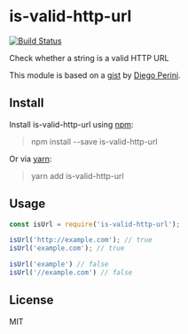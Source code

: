 # is-valid-http-url

[![Build Status](https://travis-ci.com/neosiae/is-valid-http-url.svg?token=6vparaXCWUN3XaBxczAx&branch=master)](https://travis-ci.com/neosiae/is-valid-http-url)

Check whether a string is a valid HTTP URL

This module is based on a [gist](https://gist.github.com/dperini/729294) by [Diego Perini](https://github.com/dperini).

## Install

Install is-valid-http-url using [npm](https://www.npmjs.com):
> npm install --save is-valid-http-url

Or via [yarn](https://yarnpkg.com/en):
> yarn add is-valid-http-url

## Usage

```javascript
const isUrl = require('is-valid-http-url');

isUrl('http://example.com'); // true
isUrl('example.com'); // true

isUrl('example') // false
isUrl('//example.com') // false
```
## License
MIT